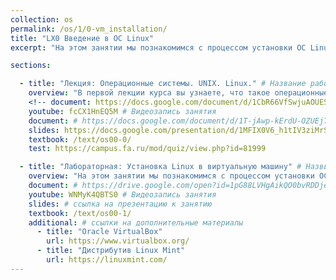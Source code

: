 ```yaml
---
collection: os
permalink: /os/1/0-vm_installation/
title: "LX0 Введение в ОС Linux"
excerpt: "На этом занятии мы познакомимся с процессом установки ОС Linux на примере дистрибутива Linux Mint 20 в виртуальную машину Oracle VirtualBox"

sections:

  - title: "Лекция: Операционные системы. UNIX. Linux." # Название работы
    overview: "В первой лекции курса вы узнаете, что такое операционные системы, зачем они нужны, почему важны UNIX-подобные ОС, основные отличительные черты ОС Linux." # Пояснительный текст
    <!-- document: https://docs.google.com/document/d/1CbR66VfSwjuAOUESDgGxlHDbk33snLiINdjJ2sdkdUI/edit#heading=h.g6b0x7swgei # ссылка на методические указания -->
    youtube: fcCX1HnEQ5M # Видеозапись занятия
    document: # https://docs.google.com/document/d/1T-jAwp-kErdU-OZUEj77_P9SPYiuzaoAyFMJVx4zTbg/edit?usp=sharing 
    slides: https://docs.google.com/presentation/d/1MFIX0V6_h1tIV3ziMrSjFvsnm5Wuc7RoZx-tI5ZDvfA/edit?usp=sharing # ссылка на презентацию к занятию
    textbook: /text/os00-0/
    test: https://campus.fa.ru/mod/quiz/view.php?id=81999

  - title: "Лабораторная: Установка Linux в виртуальную машину" # Назввание работы
    overview: "На этом занятии мы познакомимся с процессом установки ОС Linux на примере дистрибутива Linux Mint 20 в виртуальную машину Oracle VirtualBox" # Пояснительный текст
    document: # https://drive.google.com/open?id=1pG88LVHgAikQO0bvRDDjeJSkw2QyKgh5oln981Qi4bk # ссылка на методические указания
    youtube: WNMyK4QBTS0 # Видеозапись занятия
    slides: # ссылка на презентацию к занятию
    textbook: /text/os00-1/
    additional: # ссылки на дополнительные материалы
      - title: "Oracle VirtualBox"
        url: https://www.virtualbox.org/
      - title: "Дистрибутив Linux Mint"
        url: https://linuxmint.com/
---
```

